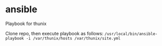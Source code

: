 # ansible

Playbook for thunix

Clone repo, then execute playbook as follows:
```/usr/local/bin/ansible-playbook -i /var/thunix/hosts /var/thunix/site.yml```